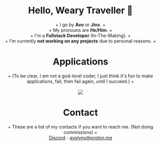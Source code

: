 <h1 align="center">Hello, Weary Traveller 👋</h1>
<p align="center">
+ I go by <strong>Avo</strong> or <strong>Jinx</strong>. +<br>
+ My pronouns are <strong>He/Him</strong>. +<br>
+ I'm a <strong>Fullstack Developer</strong> (In-The-Making). +<br>
+ I'm currently <strong>not working on any projects</strong> due to personal reasons. +
</p>

<h1 align="center">Applications</h1>
<p align="center">
  + (To be clear, I am not a god-level coder, I just think it's fun to make applications, fail, then fail again, until I succeed.) +<br><br>
  <a href="https://skillicons.dev">
    <img src="https://skillicons.dev/icons?i=ts,js,lua,cpp,vscode,py,html,cs,visualstudio&theme=dark&perline=3" />
  </a>
</p>

<h1 align="center">Contact</h1>
<p align="center">
  + These are a list of my contacts if you want to reach me. (Not doing commissions) +<br>
  <a href="https://discordapp.com/users/1310647528911274096">Discord</a> - 
  <a href="mailto:avolynx@proton.me">avolynx@proton.me</a>
</p>

